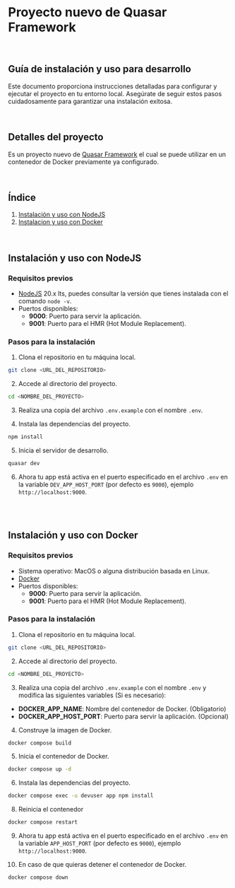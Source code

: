 # Proyecto nuevo de Quasar Framework

<br>

## Guía de instalación y uso para desarrollo

Este documento proporciona instrucciones detalladas para configurar y ejecutar el proyecto en tu entorno local. Asegúrate de seguir estos pasos cuidadosamente para garantizar una instalación exitosa.

<br>

## Detalles del proyecto

Es un proyecto nuevo de [Quasar Framework](https://quasar.dev/) el cual se puede utilizar en un contenedor de Docker previamente ya configurado.

<br>

## Índice

1. [Instalación y uso con NodeJS](#Instalación-y-uso-con-NodeJS)
2. [Instalacion y uso con Docker](#Instalación-y-uso-con-Docker)

<br>

## Instalación y uso con NodeJS

### Requisitos previos

- [NodeJS](https://nodejs.org/) 20.x lts, puedes consultar la versión que tienes instalada con el comando `node -v`.
- Puertos disponibles:
  - **9000**: Puerto para servir la aplicación.
  - **9001**: Puerto para el HMR (Hot Module Replacement).

### Pasos para la instalación

1. Clona el repositorio en tu máquina local.

```bash
git clone <URL_DEL_REPOSITORIO>
```

2. Accede al directorio del proyecto.

```bash
cd <NOMBRE_DEL_PROYECTO>
```

3. Realiza una copia del archivo `.env.example` con el nombre `.env`.

4. Instala las dependencias del proyecto.

```bash
npm install
```

5. Inicia el servidor de desarrollo.

```bash
quasar dev
```

6. Ahora tu app está activa en el puerto especificado en el archivo `.env` en la variable `DEV_APP_HOST_PORT` (por defecto es `9000`), ejemplo `http://localhost:9000`.

<br>
<br>

## Instalación y uso con Docker

### Requisitos previos

- Sistema operativo: MacOS o alguna distribución basada en Linux.
- [Docker](https://www.docker.com/)
- Puertos disponibles:
  - **9000**: Puerto para servir la aplicación.
  - **9001**: Puerto para el HMR (Hot Module Replacement).

### Pasos para la instalación

1. Clona el repositorio en tu máquina local.

```bash
git clone <URL_DEL_REPOSITORIO>
```

2. Accede al directorio del proyecto.

```bash
cd <NOMBRE_DEL_PROYECTO>
```

3. Realiza una copia del archivo `.env.example` con el nombre `.env` y modifica las siguientes variables (Si es necesario):

- **DOCKER_APP_NAME**: Nombre del contenedor de Docker. (Obligatorio)
- **DOCKER_APP_HOST_PORT**: Puerto para servir la aplicación. (Opcional)

4. Construye la imagen de Docker.

```bash
docker compose build
```

5. Inicia el contenedor de Docker.

```bash
docker compose up -d
```

6. Instala las dependencias del proyecto.

```bash
docker compose exec -u devuser app npm install
```

8. Reinicia el contenedor
```bash
docker compose restart
```

9. Ahora tu app está activa en el puerto especificado en el archivo `.env` en la variable `APP_HOST_PORT` (por defecto es `9000`), ejemplo `http://localhost:9000`.

10. En caso de que quieras detener el contenedor de Docker.

```bash
docker compose down
```
